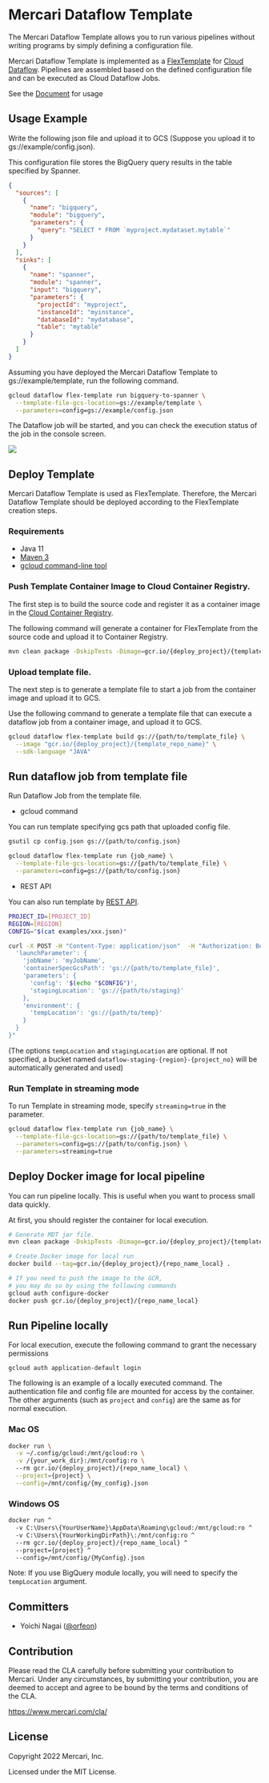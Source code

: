 # Mercari Dataflow Template

The Mercari Dataflow Template allows you to run various pipelines without writing programs by simply defining a configuration file.

Mercari Dataflow Template is implemented as a [FlexTemplate](https://cloud.google.com/dataflow/docs/guides/templates/using-flex-templates) for [Cloud Dataflow](https://cloud.google.com/dataflow). Pipelines are assembled based on the defined configuration file and can be executed as Cloud Dataflow Jobs.

See the [Document](docs/README.md) for usage

## Usage Example

Write the following json file and upload it to GCS (Suppose you upload it to gs://example/config.json).

This configuration file stores the BigQuery query results in the table specified by Spanner.

```json
{
  "sources": [
    {
      "name": "bigquery",
      "module": "bigquery",
      "parameters": {
        "query": "SELECT * FROM `myproject.mydataset.mytable`"
      }
    }
  ],
  "sinks": [
    {
      "name": "spanner",
      "module": "spanner",
      "input": "bigquery",
      "parameters": {
        "projectId": "myproject",
        "instanceId": "myinstance",
        "databaseId": "mydatabase",
        "table": "mytable"
      }
    }
  ]
}
```

Assuming you have deployed the Mercari Dataflow Template to gs://example/template, run the following command.

```sh
gcloud dataflow flex-template run bigquery-to-spanner \
  --template-file-gcs-location=gs://example/template \
  --parameters=config=gs://example/config.json
```

The Dataflow job will be started, and you can check the execution status of the job in the console screen.

<img src="https://raw.githubusercontent.com/mercari/DataflowTemplate/master/docs/images/bigquery-to-spanner.png">


## Deploy Template

Mercari Dataflow Template is used as FlexTemplate.
Therefore, the Mercari Dataflow Template should be deployed according to the FlexTemplate creation steps.

### Requirements

* Java 11
* [Maven 3](https://maven.apache.org/index.html)
* [gcloud command-line tool](https://cloud.google.com/sdk/gcloud)

### Push Template Container Image to Cloud Container Registry.

The first step is to build the source code and register it as a container image in the [Cloud Container Registry](https://cloud.google.com/container-registry).

The following command will generate a container for FlexTemplate from the source code and upload it to Container Registry.

```sh
mvn clean package -DskipTests -Dimage=gcr.io/{deploy_project}/{template_repo_name}
```

### Upload template file.

The next step is to generate a template file to start a job from the container image and upload it to GCS.

Use the following command to generate a template file that can execute a dataflow job from a container image, and upload it to GCS.

```sh
gcloud dataflow flex-template build gs://{path/to/template_file} \
  --image "gcr.io/{deploy_project}/{template_repo_name}" \
  --sdk-language "JAVA"
```

## Run dataflow job from template file

Run Dataflow Job from the template file.

* gcloud command

You can run template specifying gcs path that uploaded config file.

```sh
gsutil cp config.json gs://{path/to/config.json}

gcloud dataflow flex-template run {job_name} \
  --template-file-gcs-location=gs://{path/to/template_file} \
  --parameters=config=gs://{path/to/config.json}
```

* REST API

You can also run template by [REST API](https://cloud.google.com/dataflow/docs/reference/rest/v1b3/projects.locations.flexTemplates/launch).

```sh
PROJECT_ID=[PROJECT_ID]
REGION=[REGION]
CONFIG="$(cat examples/xxx.json)"

curl -X POST -H "Content-Type: application/json"  -H "Authorization: Bearer $(gcloud auth print-access-token)" "https://dataflow.googleapis.com/v1b3/projects/${PROJECT_ID}/locations/${REGION}/flexTemplates:launch" -d "{
  'launchParameter': {
    'jobName': 'myJobName',
    'containerSpecGcsPath': 'gs://{path/to/template_file}',
    'parameters': {
      'config': '$(echo "$CONFIG")',
      'stagingLocation': 'gs://{path/to/staging}'
    },
    'environment': {
      'tempLocation': 'gs://{path/to/temp}'
    }
  }
}"
```

(The options `tempLocation` and `stagingLocation` are optional. If not specified, a bucket named `dataflow-staging-{region}-{project_no}` will be automatically generated and used)

### Run Template in streaming mode

To run Template in streaming mode, specify `streaming=true` in the parameter.

```sh
gcloud dataflow flex-template run {job_name} \
  --template-file-gcs-location=gs://{path/to/template_file} \
  --parameters=config=gs://{path/to/config.json} \
  --parameters=streaming=true
```

## Deploy Docker image for local pipeline

You can run pipeline locally. This is useful when you want to process small data quickly.

At first, you should register the container for local execution.


```sh
# Generate MDT jar file.
mvn clean package -DskipTests -Dimage=gcr.io/{deploy_project}/{template_repo_name}

# Create Docker image for local run
docker build --tag=gcr.io/{deploy_project}/{repo_name_local} .

# If you need to push the image to the GCR,
# you may do so by using the following commands
gcloud auth configure-docker
docker push gcr.io/{deploy_project}/{repo_name_local}
```

## Run Pipeline locally

For local execution, execute the following command to grant the necessary permissions

```shell
gcloud auth application-default login
````

The following is an example of a locally executed command.
The authentication file and config file are mounted for access by the container.
The other arguments (such as `project` and `config`) are the same as for normal execution.

### Mac OS

```sh
docker run \
  -v ~/.config/gcloud:/mnt/gcloud:ro \
  -v /{your_work_dir}:/mnt/config:ro \  
  --rm gcr.io/{deploy_project}/{repo_name_local} \
  --project={project} \
  --config=/mnt/config/{my_config}.json
```

### Windows OS

```sh
docker run ^
  -v C:\Users\{YourUserName}\AppData\Roaming\gcloud:/mnt/gcloud:ro ^
  -v C:\Users\{YourWorkingDirPath}\:/mnt/config:ro ^
  --rm gcr.io/{deploy_project}/{repo_name_local} ^
  --project={project} ^
  --config=/mnt/config/{MyConfig}.json
```

Note: If you use BigQuery module locally, you will need to specify the `tempLocation` argument.

## Committers

 * Yoichi Nagai ([@orfeon](https://github.com/orfeon))

## Contribution

Please read the CLA carefully before submitting your contribution to Mercari.
Under any circumstances, by submitting your contribution, you are deemed to accept and agree to be bound by the terms and conditions of the CLA.

https://www.mercari.com/cla/

## License

Copyright 2022 Mercari, Inc.

Licensed under the MIT License.